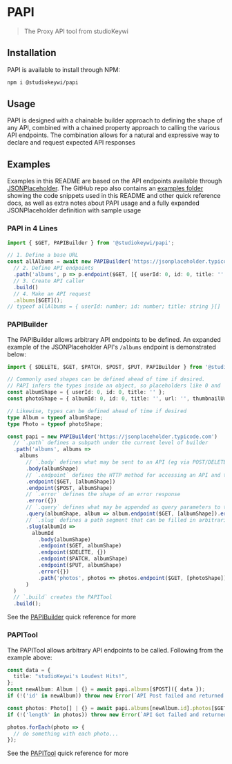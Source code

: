 # PAPI

> The Proxy API tool from studioKeywi

## Installation

PAPI is available to install through NPM:

```sh
npm i @studiokeywi/papi
```

## Usage

PAPI is designed with a chainable builder approach to defining the shape of any API, combined with a chained property approach to calling the various API endpoints. The combination allows for a natural and expressive way to declare and request expected API responses

## Examples

Examples in this README are based on the API endpoints available through [JSONPlaceholder](https://jsonplaceholder.typicode.com). The GitHub repo also contains an [examples folder](https://github.com/studiokeywi/papi/blob/primary/docs/notes.md) showing the code snippets used in this README and other quick reference docs, as well as extra notes about PAPI usage and a fully expanded JSONPlaceholder definition with sample usage

### PAPI in 4 Lines

```typescript
import { $GET, PAPIBuilder } from '@studiokeywi/papi';

// 1. Define a base URL
const allAlbums = await new PAPIBuilder('https://jsonplaceholder.typicode.com')
  // 2. Define API endpoints
  .path('albums', p => p.endpoint($GET, [{ userId: 0, id: 0, title: '' }]))
  // 3. Create API caller
  .build()
  // 4. Make an API request
  .albums[$GET]();
// typeof allAlbums = { userId: number; id: number; title: string }[]
```

### PAPIBuilder

The PAPIBuilder allows arbitrary API endpoints to be defined. An expanded example of the JSONPlaceholder API's `/albums` endpoint is demonstrated below:

```typescript
import { $DELETE, $GET, $PATCH, $POST, $PUT, PAPIBuilder } from '@studiokeywi/papi';

// Commonly used shapes can be defined ahead of time if desired.
// PAPI infers the types inside an object, so placeholders like 0 and '' work
const albumShape = { userId: 0, id: 0, title: '' };
const photoShape = { albumId: 0, id: 0, title: '', url: '', thumbnailUrl: '' };

// Likewise, types can be defined ahead of time if desired
type Album = typeof albumShape;
type Photo = typeof photoShape;

const papi = new PAPIBuilder('https://jsonplaceholder.typicode.com')
  // `.path` defines a subpath under the current level of builder
  .path('albums', albums =>
    albums
      // `.body` defines what may be sent to an API (eg via POST/DELETE)
      .body(albumShape)
      // `.endpoint` defines the HTTP method for accessing an API and the shape of its response
      .endpoint($GET, [albumShape])
      .endpoint($POST, albumShape)
      // `.error` defines the shape of an error response
      .error({})
      // `.query` defines what may be appended as query parameters to the endpoint
      .query(albumShape, album => album.endpoint($GET, [albumShape]).error({}))
      // `.slug` defines a path segment that can be filled in arbitrarily
      .slug(albumId =>
        albumId
          .body(albumShape)
          .endpoint($GET, albumShape)
          .endpoint($DELETE, {})
          .endpoint($PATCH, albumShape)
          .endpoint($PUT, albumShape)
          .error({})
          .path('photos', photos => photos.endpoint($GET, [photoShape]).error({}))
      )
  )
  // `.build` creates the PAPITool
  .build();
```

See the [PAPIBuilder](https://github.com/studiokeywi/papi/blob/primary/docs/builder.md) quick reference for more

### PAPITool

The PAPITool allows arbitrary API endpoints to be called. Following from the example above:

```typescript
const data = {
  title: "studioKeywi's Loudest Hits!",
};
const newAlbum: Album | {} = await papi.albums[$POST]({ data });
if (!('id' in newAlbum)) throw new Error(`API Post failed and returned ${newAlbum}`);

const photos: Photo[] | {} = await papi.albums[newAlbum.id].photos[$GET]();
if (!('length' in photos)) throw new Error(`API Get failed and returned ${photos}`);

photos.forEach(photo => {
  // do something with each photo...
});
```

See the [PAPITool](https://github.com/studiokeywi/papi/blob/primary/docs/tool.md) quick reference for more
